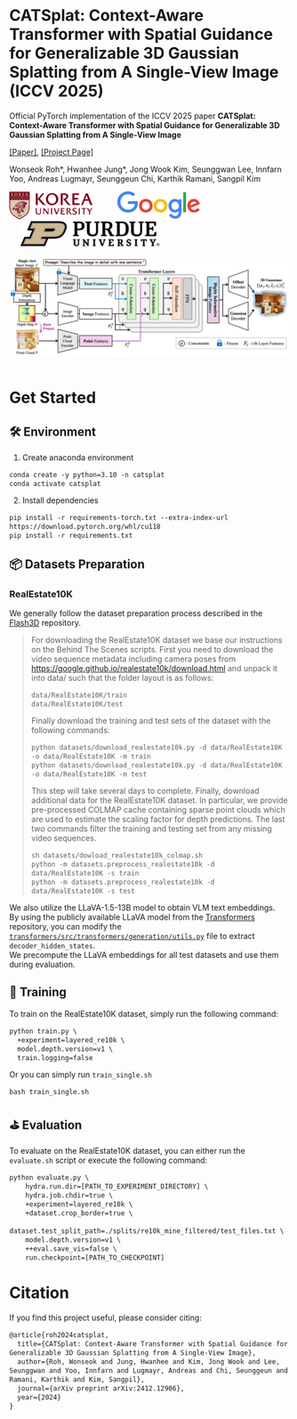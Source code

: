 # CATSplat: Context-Aware Transformer with Spatial Guidance for Generalizable 3D Gaussian Splatting from A Single-View Image (ICCV 2025)

Official PyTorch implementation of the ICCV 2025 paper **CATSplat: Context-Aware Transformer with Spatial Guidance for Generalizable 3D Gaussian Splatting from A Single-View Image**

[\[Paper\]](https://arxiv.org/pdf/2412.12906), [\[Project Page\]](https://kuai-lab.github.io/catsplat2025/)

Wonseok Roh*, Hwanhee Jung*, Jong Wook Kim, Seunggwan Lee, Innfarn Yoo, Andreas Lugmayr, Seunggeun Chi, Karthik Ramani, Sangpil Kim

<div align="left">
  <img src="assets/korea_univ.png" width="150" style="margin-right: 20px;" />
  <img src="assets/google.png" width="150" style="margin: 0 20px;" />
  <img src="assets/purdue_univ.png" width="250" style="margin-left: 20px;" />
</div>

<br>

<div align="center">
  <img src="assets/main_arch.png"/>
</div>

<br>

# Get Started

## 🛠 Environment

1. Create anaconda environment
```
conda create -y python=3.10 -n catsplat
conda activate catsplat
```

2. Install dependencies
```
pip install -r requirements-torch.txt --extra-index-url https://download.pytorch.org/whl/cu118
pip install -r requirements.txt
```

## 📦 Datasets Preparation

### RealEstate10K
We generally follow the dataset preparation process described in the [Flash3D](https://github.com/eldar/flash3d) repository.

> For downloading the RealEstate10K dataset we base our instructions on the Behind The Scenes scripts. First you need to download the video sequence metadata including camera poses from https://google.github.io/realestate10k/download.html and unpack it into data/ such that the folder layout is as follows:
>
> ```
> data/RealEstate10K/train
> data/RealEstate10K/test
> ```
>
> Finally download the training and test sets of the dataset with the following commands:
>
> ```
> python datasets/download_realestate10k.py -d data/RealEstate10K -o data/RealEstate10K -m train
> python datasets/download_realestate10k.py -d data/RealEstate10K -o data/RealEstate10K -m test
> ```
>
>This step will take several days to complete. Finally, download additional data for the RealEstate10K dataset. In particular, we provide pre-processed COLMAP cache containing sparse point clouds which are used to estimate the scaling factor for depth predictions. The last two commands filter the training and testing set from any missing video sequences.
>
> ```
> sh datasets/dowload_realestate10k_colmap.sh
> python -m datasets.preprocess_realestate10k -d data/RealEstate10K -s train
> python -m datasets.preprocess_realestate10k -d data/RealEstate10K -s test
> ```

We also utilize the LLaVA-1.5-13B model to obtain VLM text embeddings. <br>
By using the publicly available LLaVA model from the [Transformers](https://github.com/huggingface/transformers/tree/main) repository, you can modify the [`transformers/src/transformers/generation/utils.py`](https://github.com/huggingface/transformers/blob/main/src/transformers/generation/utils.py#L3498) file to extract `decoder_hidden_states`. 
<br>We precompute the LLaVA embeddings for all test datasets and use them during evaluation.


## 🎾 Training

To train on the RealEstate10K dataset, simply run the following command:

```
python train.py \
  +experiment=layered_re10k \
  model.depth.version=v1 \
  train.logging=false
```

Or you can simply run `train_single.sh`
```
bash train_single.sh
```

## ⛳ Evaluation

To evaluate on the RealEstate10K dataset, you can either run the `evaluate.sh` script or execute the following command:

```
python evaluate.py \
    hydra.run.dir=[PATH_TO_EXPERIMENT_DIRECTORY] \
    hydra.job.chdir=true \
    +experiment=layered_re10k \
    +dataset.crop_border=true \
    dataset.test_split_path=./splits/re10k_mine_filtered/test_files.txt \
    model.depth.version=v1 \
    ++eval.save_vis=false \
    run.checkpoint=[PATH_TO_CHECKPOINT]
```

# Citation
If you find this project useful, please consider citing:

```
@article{roh2024catsplat,
  title={CATSplat: Context-Aware Transformer with Spatial Guidance for Generalizable 3D Gaussian Splatting from A Single-View Image},
  author={Roh, Wonseok and Jung, Hwanhee and Kim, Jong Wook and Lee, Seunggwan and Yoo, Innfarn and Lugmayr, Andreas and Chi, Seunggeun and Ramani, Karthik and Kim, Sangpil},
  journal={arXiv preprint arXiv:2412.12906},
  year={2024}
}
```
